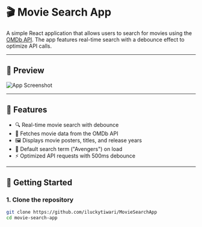 # 🎬 Movie Search App

A simple React application that allows users to search for movies using the [OMDb API](http://www.omdbapi.com/). The app features real-time search with a debounce effect to optimize API calls.

---

## 📸 Preview

![App Screenshot](https://via.placeholder.com/600x300?text=Movie+Search+App+Preview)

---

## 🔧 Features

- 🔍 Real-time movie search with debounce
- 🎥 Fetches movie data from the OMDb API
- 🖼️ Displays movie posters, titles, and release years
- 🧠 Default search term ("Avengers") on load
- ⚡ Optimized API requests with 500ms debounce

---

## 🚀 Getting Started

### 1. Clone the repository

```bash
git clone https://github.com/iluckytiwari/MovieSearchApp
cd movie-search-app

